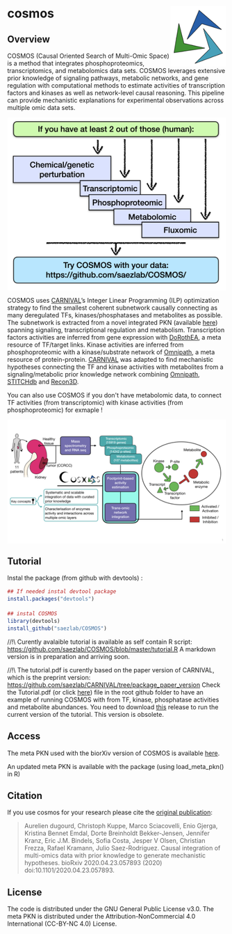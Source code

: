 # cosmos <img src="man/figures/logo.png" align="right" height="139">

<!-- badges: start -->
<!-- badges: end -->

## Overview

COSMOS (Causal Oriented Search of Multi-Omic Space) is a method that integrates phosphoproteomics, transcriptomics, and metabolomics data sets. COSMOS leverages extensive prior knowledge of signaling pathways, metabolic networks, and gene regulation  with computational methods to estimate activities of transcription factors and kinases as well as network-level causal reasoning. This pipeline can provide mechanistic explanations for experimental observations across multiple omic data sets. 


<img src="man/figures/intro_data.png" align="center" width="800">

COSMOS uses [CARNIVAL](https://saezlab.github.io/CARNIVAL/)’s Integer Linear Programming (ILP) optimization strategy to find the smallest coherent subnetwork causally connecting as many deregulated TFs, kinases/phosphatases and metabolites as possible. The subnetwork is extracted from a novel integrated PKN (available [here](http://metapkn.omnipathdb.org/)) spanning signaling, transcriptional regulation and metabolism.  Transcription factors activities are inferred from gene expression with [DoRothEA](https://saezlab.github.io/dorothea/), a meta resource of TF/target links. Kinase activities are inferred from phosphoproteomic with a kinase/substrate network of [Omnipath](http://omnipathdb.org/), a meta resource of protein-protein. [CARNIVAL](https://saezlab.github.io/CARNIVAL/) was adapted to find mechanistic hypotheses connecting the TF and kinase activities with metabolites from a signaling/metabolic prior knowledge network combining [Omnipath](http://omnipathdb.org/), [STITCHdb](http://stitch.embl.de/) and [Recon3D](https://www.vmh.life/). 

You can also use COSMOS if you don't have metabolomic data, to connect TF activities (from transcriptomic) with kinase activities (from phosphoproteomic) for exmaple !

<img src="man/figures/graphical_abstract.png" align="center" width="800">

## Tutorial

Instal the package (from github with devtools) :

```r
## If needed instal devtool package
install.packages("devtools")

## instal COSMOS
library(devtools)
install_github("saezlab/COSMOS")
```

//!\\ Curently avalaible tutorial is available as self contain R script: https://github.com/saezlab/COSMOS/blob/master/tutorial.R
A markdown version is in preparation and arriving soon. 


//!\\ The tutorial.pdf is curently based on the paper version of CARNIVAL, which is the preprint version: https://github.com/saezlab/CARNIVAL/tree/package_paper_version
Check the Tutorial.pdf (or click [here](https://github.com/saezlab/COSMOS/blob/master/Tutorial.pdf)) file in the root github folder to have an example of running COSMOS with from TF, kinase, phosphatase activities and metabolite abundances. You need to download [this](https://github.com/saezlab/COSMOS/releases/tag/v0.1) release to run the current version of the tutorial. This version is obsolete.


## Access

The meta PKN used with the biorXiv version of COSMOS is available [here](http://metapkn.omnipathdb.org/).

An updated meta PKN is available with the package (using load_meta_pkn() in R)

## Citation
If you use cosmos for your research please cite the [original publication](https://www.biorxiv.org/content/10.1101/2020.04.23.057893v1): 

> Aurelien dugourd, Christoph Kuppe, Marco Sciacovelli, Enio Gjerga, Kristina Bennet Emdal, Dorte Breinholdt Bekker-Jensen, Jennifer Kranz, Eric J.M. Bindels, Sofia Costa, Jesper V Olsen, Christian Frezza, Rafael Kramann, Julio Saez-Rodriguez. Causal integration of multi-omics data with prior knowledge to generate mechanistic hypotheses. bioRxiv 2020.04.23.057893 (2020) doi:10.1101/2020.04.23.057893.

## License

The code is distributed under the GNU General Public License v3.0. The meta PKN is distributed under the Attribution-NonCommercial 4.0 International (CC-BY-NC 4.0) License.
